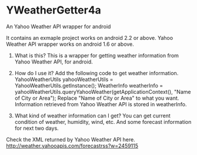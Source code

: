 YWeatherGetter4a
================

An Yahoo Weather API wrapper for android

It contains an exmaple project works on android 2.2 or above.
Yahoo Weather API wrapper works on android 1.6 or above.

1. What is this?
This is a wrapper for getting weather information from Yahoo Weather API, for android.

2. How do I use it?
Add the following code to get weather information.
	YahooWeatherUtils yahooWeatherUtils = YahooWeatherUtils.getInstance();
	WeatherInfo weatherInfo = yahooWeatherUtils.queryYahooWeather(getApplicationContext(), "Name of City or Area");
Replace "Name of City or Area" to what you want.
Information retrieved from Yahoo Weather API is stored in weatherInfo.

3. What kind of weather information can I get?
You can get current condition of weather, humidity, wind, etc.
And some forecast information for next two days.

Check the XML returned by Yahoo Weather API here.
http://weather.yahooapis.com/forecastrss?w=2459115

